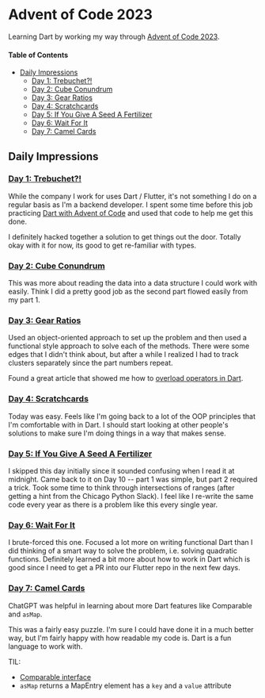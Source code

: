 # Advent of Code 2023

Learning Dart by working my way through [Advent of Code 2023](https://adventofcode.com/2013).

#### Table of Contents

<!-- TOC -->

- [Daily Impressions](#daily-impressions)
  - [Day 1: Trebuchet?!](#day-1-trebuchet)
  - [Day 2: Cube Conundrum](#day-2-cube-conundrum)
  - [Day 3: Gear Ratios](#day-3-gear-ratios)
  - [Day 4: Scratchcards](#day-4-scratchcards)
  - [Day 5: If You Give A Seed A Fertilizer](#day-5-if-you-give-a-seed-a-fertilizer)
  - [Day 6: Wait For It](#day-6-wait-for-it)
  - [Day 7: Camel Cards](#day-7-camel-cards)

<!-- /TOC -->

## Daily Impressions

### [Day 1: Trebuchet?!](https://adventofcode.com/2013/day/1)

While the company I work for uses Dart / Flutter, it's not something I do on a regular basis as I'm a backend developer. I spent some time before this job practicing [Dart with Advent of Code](../2016/) and used that code to help me get this done.

I definitely hacked together a solution to get things out the door. Totally okay with it for now, its good to get re-familiar with types.

### [Day 2: Cube Conundrum](https://adventofcode.com/2023/day/2)

This was more about reading the data into a data structure I could work with easily. Think I did a pretty good job as the second part flowed easily from my part 1.

### [Day 3: Gear Ratios](https://adventofcode.com/2023/day/3)

Used an object-oriented approach to set up the problem and then used a functional style approach to solve each of the methods. There were some edges that I didn't think about, but after a while I realized I had to track clusters separately since the part numbers repeat.

Found a great article that showed me how to [overload operators in Dart](https://medium.com/pinch-nl/comparing-objects-in-dart-made-easy-with-equatable-d208e5eb9571).

### [Day 4: Scratchcards](https://adventofcode.com/2023/day/4)

Today was easy. Feels like I'm going back to a lot of the OOP principles that I'm comfortable with in Dart. I should start looking at other people's solutions to make sure I'm doing things in a way that makes sense.

### [Day 5: If You Give A Seed A Fertilizer](https://adventofcode.com/2023/day/5)

I skipped this day initially since it sounded confusing when I read it at midnight. Came back to it on Day 10 -- part 1 was simple, but part 2 required a trick. Took some time to think through intersections of ranges (after getting a hint from the Chicago Python Slack). I feel like I re-write the same code every year as there is a problem like this every single year.

### [Day 6: Wait For It](https://adventofcode.com/2023/day/6)

I brute-forced this one. Focused a lot more on writing functional Dart than I did thinking of a smart way to solve the problem, i.e. solving quadratic functions. Definitely learned a bit more about how to work in Dart which is good since I need to get a PR into our Flutter repo in the next few days.

### [Day 7: Camel Cards](https://adventofcode.com/2023/day/7)

ChatGPT was helpful in learning about more Dart features like Comparable and `asMap`.

This was a fairly easy puzzle. I'm sure I could have done it in a much better way, but I'm fairly happy with how readable my code is. Dart is a fun language to work with.

TIL:
- [Comparable interface](https://api.dart.dev/stable/3.2.3/dart-core/Comparable-class.html)
- `asMap` returns a MapEntry element has a `key` and a `value` attribute
